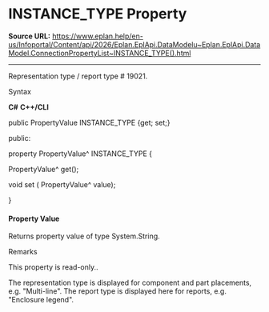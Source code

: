 # INSTANCE_TYPE Property

**Source URL:** https://www.eplan.help/en-us/Infoportal/Content/api/2026/Eplan.EplApi.DataModelu~Eplan.EplApi.DataModel.ConnectionPropertyList~INSTANCE_TYPE().html

---

Representation type / report type # 19021.

Syntax

**C#**
**C++/CLI**


public PropertyValue INSTANCE_TYPE {get; set;}

public:

property PropertyValue^ INSTANCE_TYPE {

   PropertyValue^ get();

   void set (    PropertyValue^ value);

}


#### Property Value

Returns property value of type System.String.

Remarks

This property is read-only..

The representation type is displayed for component and part placements, e.g. "Multi-line". The report type is displayed here for reports, e.g. "Enclosure legend".
